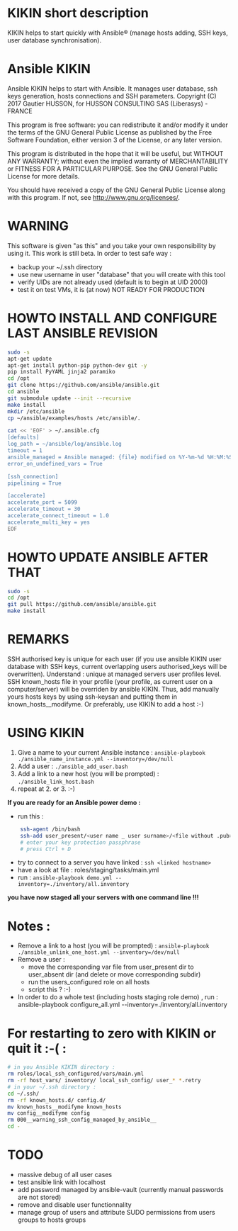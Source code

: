 KIKIN short description
=======================
KIKIN helps to start quickly with Ansible® (manage hosts adding, SSH keys, user database synchronisation).


Ansible KIKIN
=============
Ansible KIKIN helps to start with Ansible.
It manages user database, ssh keys generation, hosts connections and SSH parameters.
Copyright (C) 2017  Gautier HUSSON, for HUSSON CONSULTING SAS (Liberasys) - FRANCE

This program is free software: you can redistribute it and/or modify
it under the terms of the GNU General Public License as published by
the Free Software Foundation, either version 3 of the License, or any later version.

This program is distributed in the hope that it will be useful,
but WITHOUT ANY WARRANTY; without even the implied warranty of
MERCHANTABILITY or FITNESS FOR A PARTICULAR PURPOSE.  See the
GNU General Public License for more details.

You should have received a copy of the GNU General Public License
along with this program.  If not, see <http://www.gnu.org/licenses/>.


WARNING
=========
This software is given "as this" and you take your own responsibility by using it.
This work is still beta. In order to test safe way :
- backup your ~/.ssh directory
- use new username in user "database" that you will create with this tool
- verify UIDs are not already used (default is to begin at UID 2000)
- test it on test VMs, it is (at now) NOT READY FOR PRODUCTION


HOWTO INSTALL AND CONFIGURE LAST ANSIBLE REVISION
=================================================
```bash
sudo -s
apt-get update
apt-get install python-pip python-dev git -y
pip install PyYAML jinja2 paramiko
cd /opt
git clone https://github.com/ansible/ansible.git
cd ansible
git submodule update --init --recursive
make install
mkdir /etc/ansible
cp ~/ansible/examples/hosts /etc/ansible/.

cat << 'EOF' > ~/.ansible.cfg
[defaults]
log_path = ~/ansible/log/ansible.log
timeout = 1
ansible_managed = Ansible managed: {file} modified on %Y-%m-%d %H:%M:%S by {uid} on {host}
error_on_undefined_vars = True

[ssh_connection]
pipelining = True

[accelerate]
accelerate_port = 5099
accelerate_timeout = 30
accelerate_connect_timeout = 1.0
accelerate_multi_key = yes
EOF
```

HOWTO UPDATE ANSIBLE AFTER THAT
===============================
```bash
sudo -s
cd /opt
git pull https://github.com/ansible/ansible.git
make install
```

REMARKS
=======
SSH authorised key is unique for each user (if you use ansible KIKIN user database with SSH keys, current overlapping users authorised_keys will be overwritten). Understand : unique at managed servers user profiles level.
SSH known_hosts file in your profile (your profile, as current user on a computer/server) will be overriden by ansible KIKIN. Thus, add manually yours hosts keys by using ssh-keysan and putting them in known_hosts__modifyme. Or preferably, use KIKIN to add a host :-)


USING KIKIN
===========
1. Give a name to your current Ansible instance : ```ansible-playbook ./ansible_name_instance.yml --inventory=/dev/null```
2. Add a user : ```./ansible_add_user.bash```
3. Add a link to a new host (you will be prompted) : ``` ./ansible_link_host.bash ```
4. repeat at 2. or 3. :-)

**If you are ready for an Ansible power demo :**
- run this :
```bash
    ssh-agent /bin/bash
    ssh-add user_present/<user name _ user surname>/<file without .pub>
    # enter your key protection passphrase
    # press Ctrl + D
```
- try to connect to a server you have linked : ```ssh <linked hostname>```
- have a look at file : roles/staging/tasks/main.yml
- run : ```ansible-playbook demo.yml --inventory=./inventory/all.inventory```

**you have now staged all your servers with one command line !!!**

Notes :
=======
- Remove a link to a host (you will be prompted) : ```ansible-playbook ./ansible_unlink_one_host.yml --inventory=/dev/null```
- Remove a user :
  - move the corresponding var file from user_present dir to user_absent dir (and delete or move corresponding subdir)
  - run the users_configured role on all hosts
  - script this ? :-)
- In order to do a whole test (including hosts staging role demo) , run : ansible-playbook configure_all.yml --inventory=./inventory/all.inventory


For restarting to zero with KIKIN or quit it :-( :
===================================================
```bash
# in you Ansible KIKIN directory :
rm roles/local_ssh_configured/vars/main.yml
rm -rf host_vars/ inventory/ local_ssh_config/ user_* *.retry
# in your ~/.ssh directory :
cd ~/.ssh/
rm -rf known_hosts.d/ config.d/
mv known_hosts__modifyme known_hosts
mv config__modifyme config
rm 000__warning_ssh_config_managed_by_ansible__
cd -
```

TODO
====================
- massive debug of all user cases
- test ansible link with localhost
- add password managed by ansible-vault (currently manual passwords are not stored)
- remove and disable user functionnality
- manage group of users and attribute SUDO permissions from users groups to hosts groups
